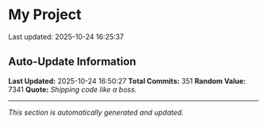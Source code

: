 # My Project


Last updated: 2025-10-24 16:25:37






































































































































































































































































































































































































































































































































































































































































































































































## Auto-Update Information

**Last Updated:** 2025-10-24 16:50:27
**Total Commits:** 351
**Random Value:** 7341
**Quote:** _Shipping code like a boss._

---
_This section is automatically generated and updated._